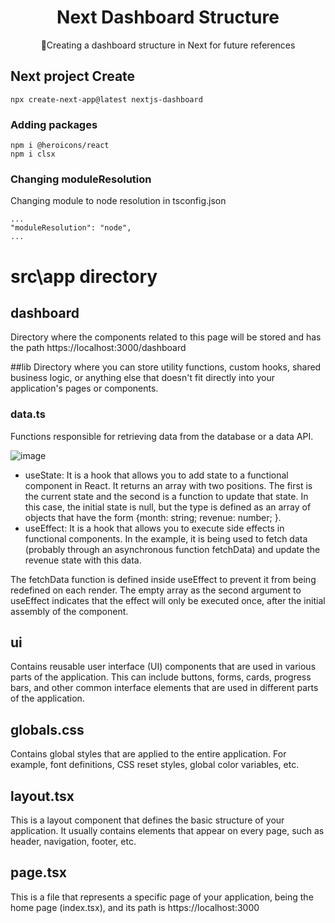 <H1 align="center">Next Dashboard Structure </H1>
<p align="center">🚀Creating a dashboard structure in Next for future references</p>


## Next project Create

```
npx create-next-app@latest nextjs-dashboard
```

### Adding packages

```
npm i @heroicons/react
npm i clsx
```

### Changing moduleResolution

Changing module to node resolution in tsconfig.json

```
...
"moduleResolution": "node",
...
```


# src\app directory

## dashboard
 Directory where the components related to this page will be stored and has the path https://localhost:3000/dashboard


##lib
 Directory where you can store utility functions, custom hooks, shared business logic, or anything else that doesn't fit directly into your application's pages or components.

 ### data.ts
 Functions responsible for retrieving data from the database or a data API.


 ![image](https://github.com/lucasmargui/React_Estrutura_Dashboard/assets/157809964/e0634ff7-ee4d-4cdb-93b7-c1a1efd68fed)

 - useState: It is a hook that allows you to add state to a functional component in React. It returns an array with two positions. The first is the current state and the second is a function to update that state. In this case, the initial state is null, but the type is defined as an array of objects that have the form {month: string; revenue: number; }.
 - useEffect: It is a hook that allows you to execute side effects in functional components. In the example, it is being used to fetch data (probably through an asynchronous function fetchData) and update the revenue state with this data.

The fetchData function is defined inside useEffect to prevent it from being redefined on each render.
The empty array as the second argument to useEffect indicates that the effect will only be executed once, after the initial assembly of the component.


## ui
 Contains reusable user interface (UI) components that are used in various parts of the application. This can include buttons, forms, cards, progress bars, and other common interface elements that are used in different parts of the application.

## globals.css
 Contains global styles that are applied to the entire application. For example, font definitions, CSS reset styles, global color variables, etc.

## layout.tsx
 This is a layout component that defines the basic structure of your application. It usually contains elements that appear on every page, such as header, navigation, footer, etc.

## page.tsx
This is a file that represents a specific page of your application, being the home page (index.tsx), and its path is https://localhost:3000
